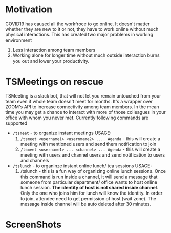 # Motivation
COVID19 has caused all the workfroce to go online. It doesn't matter whether they are new to it or not, they have to work online without much physical interactions. This has created two major problems in working environment
1. Less interaction among team members
2. Working alone for longer time without much outside interaction burns you out and lower your productivity.

# TSMeetings on rescue
TSMeeting is a slack bot, that will not let you remain untouched from your team even if whole team doesn't meet for months. It's a wrapper over ZOOM's API to increase connectivity among team members. In the mean time you may get a chance to interact with more of those colleagues in your office with whom you never met. Currently following commands are supported

  - `/tsmeet` - to organize instant meetings
    USAGE: 
    1. `/tsmeet <username1> <usernmame2> .... Agenda` - this will create a meeting with mentioned users and send them notification to join
    2. `/tsmeet <username1> ... <channel> ... Agenda` - this will create a meeting with users and channel users and send notification to users and channels
  - `/tslunch` - to organinze instant online lunch/ tea sessions
   USAGE:
    1.  /tslunch - this is a fun way of organizing online lunch sessions. Once this command is run inside a channel, it will send a message that someone from particular department/ office wants to host online lunch session. **The identity of host is not shared inside channel**. Only the one who joins him for lunch will know the identity. In order to join, attendee need to get permission of host (wait zone). The message inside channel will be auto deleted after 30 minutes. 

# ScreenShots
